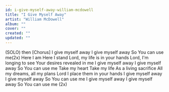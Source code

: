 ```yaml
---
id: i-give-myself-away-william-mcdowell
title: "I Give Myself Away"
artist: "William McDowell"
album: ""
cover: ""
created: ""
updated: ""
---
```


(SOLO) then [Chorus]
I give myself away
I give myself away
So You can use me(2x)
Here I am
Here I stand
Lord, my life is in your hands
Lord, I'm longing to see
Your desires revealed in me
I give myself away
I give myself away
So You can use me
Take my heart
Take my life
As a living sacrifice
All my dreams, all my plans
Lord I place them in your hands
I give myself away
I give myself away
So You can use me
I give myself away
I give myself away
So You can use me (2x)